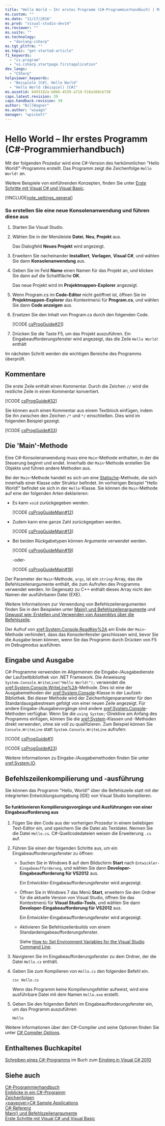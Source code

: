 ```yaml
---
title: "Hello World – Ihr erstes Programm (C#-Programmierhandbuch) | Microsoft Docs"
ms.custom: ""
ms.date: "11/17/2016"
ms.prod: "visual-studio-dev14"
ms.reviewer: ""
ms.suite: ""
ms.technology: 
  - "devlang-csharp"
ms.tgt_pltfrm: ""
ms.topic: "get-started-article"
f1_keywords: 
  - "cs.program"
  - "vs.csharp.startpage.firstapplication"
dev_langs: 
  - "CSharp"
helpviewer_keywords: 
  - "Beispiele [C#], Hello World"
  - "Hello World (Beispiel) [C#]"
ms.assetid: 6493182a-b0b6-4539-a719-518a168cb730
caps.latest.revision: 39
caps.handback.revision: 39
author: "BillWagner"
ms.author: "wiwagn"
manager: "wpickett"
---
```

# Hello World – Ihr erstes Programm (C#-Programmierhandbuch)
Mit der folgenden Prozedur wird eine C\#\-Version des herkömmlichen "Hello World\!"\-Programms erstellt.  Das Programm zeigt die Zeichenfolge `Hello World!` an.  
  
 Weitere Beispiele von einführenden Konzepten, finden Sie unter [Erste Schritte mit Visual C\# und Visual Basic](/visual-studio/ide/getting-started-with-visual-csharp-and-visual-basic).  
  
 [!INCLUDE[note_settings_general](../../../csharp/language-reference/compiler-messages/includes/note_settings_general_md.md)]  
  
### So erstellen Sie eine neue Konsolenanwendung und führen diese aus  
  
1.  Starten Sie Visual Studio.  
  
2.  Wählen Sie in der Menüleiste **Datei**, **Neu**, **Projekt** aus.  
  
     Das Dialogfeld **Neues Projekt** wird angezeigt.  
  
3.  Erweitern Sie nacheinander **Installiert**, **Vorlagen**, **Visual C\#**, und wählen Sie dann **Konsolenanwendung** aus.  
  
4.  Geben Sie im Feld **Name** einen Namen für das Projekt an, und klicken Sie dann auf die Schaltfläche **OK**.  
  
     Das neue Projekt wird im **Projektmappen\-Explorer** angezeigt.  
  
5.  Wenn Program.cs im **Code\-Editor** nicht geöffnet ist, öffnen Sie im **Projektmappen\-Explorer** das Kontextmenü für **Program.cs**, und wählen Sie dann **Code anzeigen** aus.  
  
6.  Ersetzen Sie den Inhalt von Program.cs durch den folgenden Code.  
  
     [!CODE [csProgGuide#21](../CodeSnippet/VS_Snippets_VBCSharp/csProgGuide#21)]  
  
7.  Drücken Sie die Taste F5, um das Projekt auszuführen.  Ein Eingabeaufforderungsfenster wird angezeigt, das die Zeile `Hello World!` enthält  
  
 Im nächsten Schritt werden die wichtigen Bereiche des Programms überprüft.  
  
## Kommentare  
 Die erste Zeile enthält einen Kommentar.  Durch die Zeichen `//` wird die restliche Zeile in einen Kommentar konvertiert.  
  
 [!CODE [csProgGuide#32](../CodeSnippet/VS_Snippets_VBCSharp/csProgGuide#32)]  
  
 Sie können auch einen Kommentar aus einem Textblock einfügen, indem Sie ihn zwischen den Zeichen `/*` und `*/` einschließen.  Dies wird im folgenden Beispiel gezeigt.  
  
 [!CODE [csProgGuide#33](../CodeSnippet/VS_Snippets_VBCSharp/csProgGuide#33)]  
  
## Die 'Main'\-Methode  
 Eine C\#\-Konsolenanwendung muss eine `Main`\-Methode enthalten, in der die Steuerung beginnt und endet.  Innerhalb der `Main`\-Methode erstellen Sie Objekte und führen andere Methoden aus.  
  
 Bei der `Main`\-Methode handelt es sich um eine [Statische](../../../csharp/language-reference/keywords/static.md)\-Methode, die sich innerhalb einer Klasse oder Struktur befindet.  Im vorherigen Beispiel "Hello World\!" befindet sie sich in der `Hello`\-Klasse.  Sie können die `Main`\-Methode auf eine der folgenden Arten deklarieren:  
  
-   Es kann `void` zurückgegeben werden.  
  
     [!CODE [csProgGuideMain#12](../CodeSnippet/VS_Snippets_VBCSharp/csProgGuideMain#12)]  
  
-   Zudem kann eine ganze Zahl zurückgegeben werden.  
  
     [!CODE [csProgGuideMain#13](../CodeSnippet/VS_Snippets_VBCSharp/csProgGuideMain#13)]  
  
-   Bei beiden Rückgabetypen können Argumente verwendet werden.  
  
     [!CODE [csProgGuideMain#19](../CodeSnippet/VS_Snippets_VBCSharp/csProgGuideMain#19)]  
  
     \-oder\-  
  
     [!CODE [csProgGuideMain#18](../CodeSnippet/VS_Snippets_VBCSharp/csProgGuideMain#18)]  
  
 Der Parameter der `Main`\-Methode, `args`, ist ein `string`\-Array, das die Befehlszeilenargumente enthält, die zum Aufrufen des Programms verwendet werden.  Im Gegensatz zu C\+\+ enthält dieses Array nicht den Namen der ausführbaren Datei \(EXE\).  
  
 Weitere Informationen zur Verwendung von Befehlszeilenargumenten finden Sie in den Beispielen unter [Main\(\) und Befehlszeilenargumente](../../../csharp/programming-guide/main-and-command-args/main-and-command-line-arguments.md) und [Gewusst wie: Erstellen und Verwenden von Assemblys über die Befehlszeile](../Topic/How%20to:%20Create%20and%20Use%20Assemblies%20Using%20the%20Command%20Line%20\(C%23%20and%20Visual%20Basic\).md).  
  
 Der Aufruf von <xref:System.Console.ReadKey%2A> am Ende der `Main`\-Methode verhindert, dass das Konsolenfenster geschlossen wird, bevor Sie die Ausgabe lesen können, wenn Sie das Programm durch Drücken von F5 im Debugmodus ausführen.  
  
## Eingabe und Ausgabe  
 C\#\-Programme verwenden im Allgemeinen die Eingabe\-\/Ausgabedienste der Laufzeitbibliothek von .NET Framework.  Die Anweisung `System.Console.WriteLine("Hello World!");` verwendet die <xref:System.Console.WriteLine%2A>\-Methode.  Dies ist eine der Ausgabemethoden der <xref:System.Console>\-Klasse in der Laufzeit\-Bibliothek.  Bei dieser Methode wird der Zeichenfolgenparameter für den Standardausgabestream gefolgt von einer neuen Zeile angezeigt.  Für andere Eingabe\-\/Ausgabevorgänge sind andere <xref:System.Console>\-Methoden verfügbar.  Wenn Sie die `using System;`\-Direktive am Anfang des Programms einfügen, können Sie die <xref:System>\-Klassen und \-Methoden direkt verwenden, ohne sie voll zu qualifizieren.  Zum Beispiel können Sie `Console.WriteLine` statt `System.Console.WriteLine` aufrufen:  
  
 [!CODE [csProgGuide#1](../CodeSnippet/VS_Snippets_VBCSharp/csProgGuide#1)]  
  
 [!CODE [csProgGuide#23](../CodeSnippet/VS_Snippets_VBCSharp/csProgGuide#23)]  
  
 Weitere Informationen zu Eingabe\-\/Ausgabemethoden finden Sie unter <xref:System.IO>.  
  
## Befehlszeilenkompilierung und \-ausführung  
 Sie können das Programm "Hello, World\!" über die Befehlszeile statt mit der integrierten Entwicklungsumgebung \(IDE\) von Visual Studio kompilieren.  
  
#### So funktionieren Kompilierungsvorgänge und Ausführungen von einer Eingabeaufforderung aus  
  
1.  Fügen Sie den Code aus der vorherigen Prozedur in einem beliebigen Text\-Editor ein, und speichern Sie die Datei als Textdatei.  Nennen Sie die Datei `Hello.cs`.  C\#\-Quellcodedateien weisen die Erweiterung `.cs` auf.  
  
2.  Führen Sie einen der folgenden Schritte aus, um ein Eingabeaufforderungsfenster zu öffnen:  
  
    -   Suchen Sie in Windows 8 auf dem Bildschirm **Start** nach `Entwickler-Eingabeaufforderung`, und wählen Sie dann **Developer\-Eingabeaufforderung für VS2012** aus.  
  
         Ein Entwickler\-Eingabeaufforderungsfenster wird angezeigt.  
  
    -   Öffnen Sie in Windows 7 das Menü **Start**, erweitern Sie den Ordner für die aktuelle Version von Visual Studio, öffnen Sie das Kontextmenü für **Visual Studio\-Tools**, und wählen Sie dann **Developer\-Eingabeaufforderung für VS2012** aus.  
  
         Ein Entwickler\-Eingabeaufforderungsfenster wird angezeigt.  
  
    -   Aktivieren Sie Befehlszeilenbuilds von einem Standardeingabeaufforderungsfenster.  
  
         Siehe [How to: Set Environment Variables for the Visual Studio Command Line](../../../csharp/language-reference/compiler-options/how-to-set-environment-variables-for-the-visual-studio-command-line.md).  
  
3.  Navigieren Sie im Eingabeaufforderungsfenster zu dem Ordner, der die Datei `Hello.cs` enthält.  
  
4.  Geben Sie zum Kompilieren von `Hello.cs` den folgenden Befehl ein.  
  
     `csc Hello.cs`  
  
     Wenn das Programm keine Kompilierungsfehler aufweist, wird eine ausführbare Datei mit dem Namen `Hello.exe` erstellt.  
  
5.  Geben Sie den folgenden Befehl im Eingabeaufforderungsfenster ein, um das Programm auszuführen:  
  
     `Hello`  
  
 Weitere Informationen über den C\#\-Compiler und seine Optionen finden Sie unter [C\# Compiler Options](../../../csharp/language-reference/compiler-options/index.md).  
  
## Enthaltenes Buchkapitel  
 [Schreiben eines C\#\-Programms](http://go.microsoft.com/fwlink/?LinkId=221227) im Buch zum [Einstieg in Visual C\# 2010](http://go.microsoft.com/fwlink/?LinkId=221214)  
  
## Siehe auch  
 [C\#\-Programmierhandbuch](../../../csharp/programming-guide/index.md)   
 [Einblicke in ein C\#\-Programm](../../../csharp/programming-guide/inside-a-program/index.md)   
 [Zeichenfolgen](../../../csharp/programming-guide/strings/index.md)   
 [\<paveover\>C\# Sample Applications](http://msdn.microsoft.com/de-de/9a9d7aaa-51d3-4224-b564-95409b0f3e15)   
 [C\#\-Referenz](../../../csharp/language-reference/index.md)   
 [Main\(\) und Befehlszeilenargumente](../../../csharp/programming-guide/main-and-command-args/main-and-command-line-arguments.md)   
 [Erste Schritte mit Visual C\# und Visual Basic](/visual-studio/ide/getting-started-with-visual-csharp-and-visual-basic)